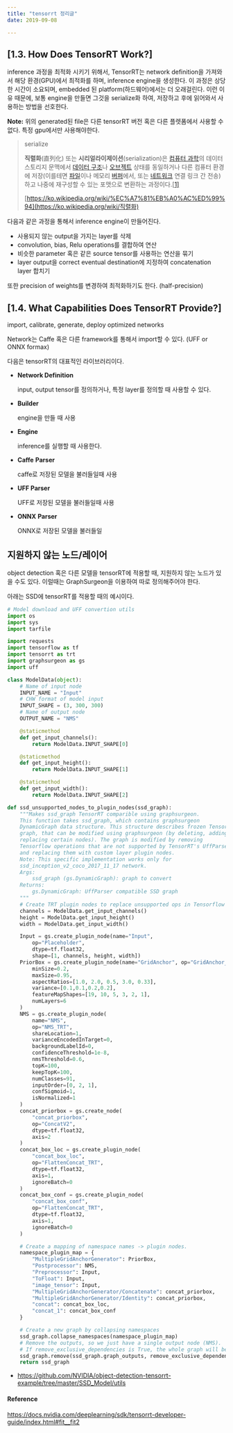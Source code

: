 ```yaml
---
title: "tensorrt 정리글"
date: 2019-09-08

---
```




## [1.3. How Does TensorRT Work?]



inference 과정을 최적화 시키기 위해서, TensorRT는 network definition을 가져와서 해당 환경(GPU)에서 최적화를 하며, inference engine을 생성한다. 이 과정은 상당한 시간이 소요되며, embedded 된 platform(하드웨어)에서는 더 오래걸린다. 이런 이유 때문에, 보통 engine을 만들면 그것을 serialize화 하여, 저장하고 후에 읽어와서 사용하는 방법을 선호한다.

**Note:** 위의 generated된 file은 다른 tensorRT 버전 혹은 다른 플렛폼에서 사용할 수 없다. 특정 gpu에서만 사용해야한다.

> serialize
>
> **직렬화**(直列化) 또는 **시리얼라이제이션**(serialization)은 [컴퓨터 과학](https://ko.wikipedia.org/wiki/컴퓨터_과학)의 데이터 스토리지 문맥에서 [데이터 구조](https://ko.wikipedia.org/wiki/데이터_구조)나 [오브젝트](https://ko.wikipedia.org/wiki/오브젝트) 상태를 동일하거나 다른 컴퓨터 환경에 저장(이를테면 [파일](https://ko.wikipedia.org/wiki/컴퓨터_파일)이나 메모리 [버퍼](https://ko.wikipedia.org/wiki/데이터_버퍼)에서, 또는 [네트워크](https://ko.wikipedia.org/wiki/컴퓨터_네트워크) 연결 링크 간 전송)하고 나중에 재구성할 수 있는 포맷으로 변환하는 과정이다.[[1\]](https://ko.wikipedia.org/wiki/직렬화#cite_note-1)
>
> [https://ko.wikipedia.org/wiki/%EC%A7%81%EB%A0%AC%ED%99%94](https://ko.wikipedia.org/wiki/직렬화)



다음과 같은 과정을 통해서 inference engine이 만들어진다.

- 사용되지 않는 output을 가지는 layer를 삭제
- convolution, bias, Relu operations를 결합하여 연산
- 비슷한 parameter 혹은 같은 source tensor를 사용하는 연산을 묶기
- layer output을 correct eventual destination에 지정하여 concatenation layer 합치기



또한 precision of weights를 변경하여 최적화하기도 한다. (half-precision)



## [1.4. What Capabilities Does TensorRT Provide?]



import, calibrate, generate, deploy optimized networks



Network는 Caffe 혹은 다른 framework를 통해서 import할 수 있다. (UFF or ONNX formax)

다음은 tensorRT의 대표적인 라이브러리이다.



- **Network Definition**

  input, output tensor를 정의하거나, 특정 layer를 정의할 때 사용할 수 있다.

- **Builder**

  engine을 만들 때 사용

- **Engine**

  inference를 실행할 때 사용한다.

- **Caffe** **Parser**

  caffe로 저장된 모델을 불러들일때 사용

- **UFF Parser**

  UFF로 저장된 모델을 불러들일때 사용

- **ONNX** **Parser**

  ONNX로 저장된 모델을 불러들일





## 지원하지 않는 노드/레이어

object detection 혹은 다른 모델을 tensorRT에 적용할 때, 지원하지 않는 노드가 있을 수도 있다. 이럴때는  GraphSurgeon을 이용하여 따로 정의해주어야 한다.



아래는 SSD에 tensorRT를 적용할 때의 예시이다.

```python
# Model download and UFF convertion utils
import os
import sys
import tarfile

import requests
import tensorflow as tf
import tensorrt as trt
import graphsurgeon as gs
import uff

class ModelData(object):
    # Name of input node
    INPUT_NAME = "Input"
    # CHW format of model input
    INPUT_SHAPE = (3, 300, 300)
    # Name of output node
    OUTPUT_NAME = "NMS"

    @staticmethod
    def get_input_channels():
        return ModelData.INPUT_SHAPE[0]

    @staticmethod
    def get_input_height():
        return ModelData.INPUT_SHAPE[1]

    @staticmethod
    def get_input_width():
        return ModelData.INPUT_SHAPE[2]

def ssd_unsupported_nodes_to_plugin_nodes(ssd_graph):
    """Makes ssd_graph TensorRT comparible using graphsurgeon.
    This function takes ssd_graph, which contains graphsurgeon
    DynamicGraph data structure. This structure describes frozen Tensorflow
    graph, that can be modified using graphsurgeon (by deleting, adding,
    replacing certain nodes). The graph is modified by removing
    Tensorflow operations that are not supported by TensorRT's UffParser
    and replacing them with custom layer plugin nodes.
    Note: This specific implementation works only for
    ssd_inception_v2_coco_2017_11_17 network.
    Args:
        ssd_graph (gs.DynamicGraph): graph to convert
    Returns:
        gs.DynamicGraph: UffParser compatible SSD graph
    """
    # Create TRT plugin nodes to replace unsupported ops in Tensorflow graph
    channels = ModelData.get_input_channels()
    height = ModelData.get_input_height()
    width = ModelData.get_input_width()

    Input = gs.create_plugin_node(name="Input",
        op="Placeholder",
        dtype=tf.float32,
        shape=[1, channels, height, width])
    PriorBox = gs.create_plugin_node(name="GridAnchor", op="GridAnchor_TRT",
        minSize=0.2,
        maxSize=0.95,
        aspectRatios=[1.0, 2.0, 0.5, 3.0, 0.33],
        variance=[0.1,0.1,0.2,0.2],
        featureMapShapes=[19, 10, 5, 3, 2, 1],
        numLayers=6
    )
    NMS = gs.create_plugin_node(
        name="NMS",
        op="NMS_TRT",
        shareLocation=1,
        varianceEncodedInTarget=0,
        backgroundLabelId=0,
        confidenceThreshold=1e-8,
        nmsThreshold=0.6,
        topK=100,
        keepTopK=100,
        numClasses=91,
        inputOrder=[0, 2, 1],
        confSigmoid=1,
        isNormalized=1
    )
    concat_priorbox = gs.create_node(
        "concat_priorbox",
        op="ConcatV2",
        dtype=tf.float32,
        axis=2
    )
    concat_box_loc = gs.create_plugin_node(
        "concat_box_loc",
        op="FlattenConcat_TRT",
        dtype=tf.float32,
        axis=1,
        ignoreBatch=0
    )
    concat_box_conf = gs.create_plugin_node(
        "concat_box_conf",
        op="FlattenConcat_TRT",
        dtype=tf.float32,
        axis=1,
        ignoreBatch=0
    )

    # Create a mapping of namespace names -> plugin nodes.
    namespace_plugin_map = {
        "MultipleGridAnchorGenerator": PriorBox,
        "Postprocessor": NMS,
        "Preprocessor": Input,
        "ToFloat": Input,
        "image_tensor": Input,
        "MultipleGridAnchorGenerator/Concatenate": concat_priorbox,
        "MultipleGridAnchorGenerator/Identity": concat_priorbox,
        "concat": concat_box_loc,
        "concat_1": concat_box_conf
    }

    # Create a new graph by collapsing namespaces
    ssd_graph.collapse_namespaces(namespace_plugin_map)
    # Remove the outputs, so we just have a single output node (NMS).
    # If remove_exclusive_dependencies is True, the whole graph will be removed!
    ssd_graph.remove(ssd_graph.graph_outputs, remove_exclusive_dependencies=False)
    return ssd_graph
```





- https://github.com/NVIDIA/object-detection-tensorrt-example/tree/master/SSD_Model/utils



#### Reference 

https://docs.nvidia.com/deeplearning/sdk/tensorrt-developer-guide/index.html#fit__fit2